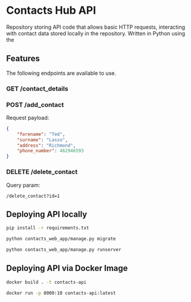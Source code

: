 # Contacts Hub API
Repository storing API code that allows basic HTTP requests, interacting with contact data stored locally in the repository. Written in Python using the 

## Features
The following endpoints are available to use.
### GET /contact_details
### POST /add_contact
Request payload:
```json
{
    "forename": "Ted",
    "surname": "Lasso",
    "address": "Richmond",
    "phone_number": 462946593
}
```

### DELETE /delete_contact
Query param:
```
/delete_contact?id=1
```

## Deploying API locally

```bash
pip install -r requirements.txt

python contacts_web_app/manage.py migrate

python contacts_web_app/manage.py runserver
```

## Deploying API via Docker Image

```bash
docker build . -t contacts-api

docker run -p 8000:10 contacts-api:latest
```